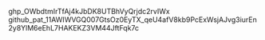 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
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
